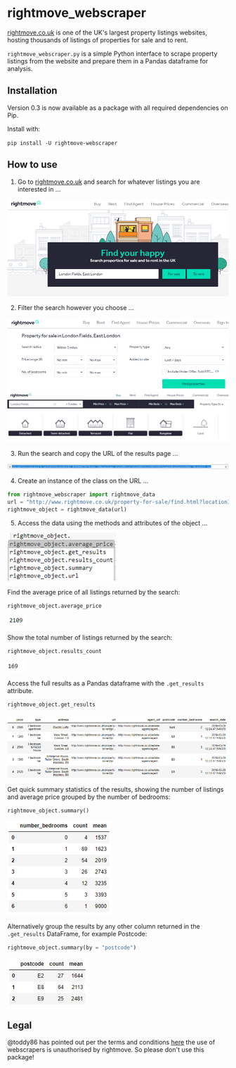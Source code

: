 # rightmove_webscraper

<a href="http://www.rightmove.co.uk/" target="_blank">rightmove.co.uk</a> is one of the UK's largest property listings websites, hosting thousands of listings of properties for sale and to rent.

<code>rightmove_webscraper.py</code> is a simple Python interface to scrape property listings from the website and prepare them in a Pandas dataframe for analysis.

## Installation

Version 0.3 is now available as a package with all required dependencies on Pip.

Install with:

 <code>pip install -U rightmove-webscraper</code>

## How to use

1) Go to <a href="http://www.rightmove.co.uk/">rightmove.co.uk</a> and search for whatever listings you are interested in ...

<img src = "./images/rightmove_search_screen.PNG">

2) Filter the search however you choose ...

<img src = "./images/rightmove_search_screen_2.PNG">

<img src = "./images/rightmove_search_screen_3.PNG">

3) Run the search and copy the URL of the results page ...

<img src = "./images/rightmove_url.PNG">

4) Create an instance of the class on the URL ...

```python
from rightmove_webscraper import rightmove_data
url = "http://www.rightmove.co.uk/property-for-sale/find.html?locationIdentifier= [...] "
rightmove_object = rightmove_data(url)
```

5) Access the data using the methods and attributes of the object ...

<img src = "./images/methods_and_attributes.PNG">

Find the average price of all listings returned by the search:

```python
rightmove_object.average_price
```
<img src = "./images/average_price.PNG">


Show the total number of listings returned by the search:

```python
rightmove_object.results_count
```
<img src = "./images/number_results.PNG">


Access the full results as a Pandas dataframe with the <code>.get_results</code> attribute.

```python
rightmove_object.get_results
```
<img src = "./images/results_dataframe.PNG">

Get quick summary statistics of the results, showing the number of listings and average price grouped by the number of bedrooms:

```python
rightmove_object.summary()
```
<img src = "./images/summary_default.PNG">

Alternatively group the results by any other column returned in the <code>.get_results</code> DataFrame, for example Postcode:

```python
rightmove_object.summary(by = "postcode")
```
<img src = "./images/summary_postode.PNG">

## Legal
@toddy86 has pointed out per the terms and conditions <a href="https://www.rightmove.co.uk/this-site/terms-of-use.html"> here</a> the use of webscrapers is unauthorised by rightmove. So please don't use this package!
